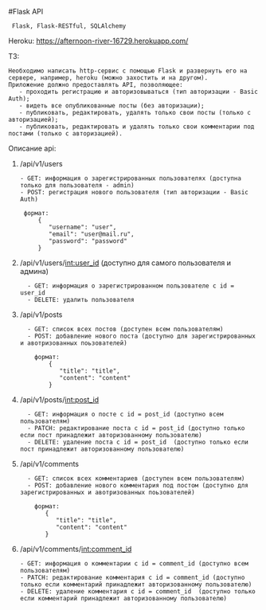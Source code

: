 #Flask API

     Flask, Flask-RESTful, SQLAlchemy

Heroku: https://afternoon-river-16729.herokuapp.com/

ТЗ:

    Необходимо написать http-сервис с помощью Flask и развернуть его на сервере, например, heroku (можно захостить и на другом). 
    Приложение должно предоставлять API, позволяющее:
       - проходить регистрацию и авторизовываться (тип авторизации - Basic Auth); 
       - видеть все опубликованные посты (без авторизации); 
       - публиковать, редактировать, удалять только свои посты (только с авторизацией); 
       - публиковать, редактировать и удалять только свои комментарии под постами (только с авторизацией).

Описание api:

1. /api/v1/users

       - GET: информация о зарегистрированных пользователях (доступна только для пользователя - admin)
       - POST: регистрация нового пользователя (тип авторизации - Basic Auth)
     
        формат:
            {
               "username": "user",
               "email": "user@mail.ru",
               "password": "password"
            }

2. /api/v1/users/<int:user_id> (доступно для самого пользователя и админа)

         - GET: информация о зарегистрированном пользователе с id = user_id 
         - DELETE: удалить пользователя 

3. /api/v1/posts

         - GET: список всех постов (доступен всем пользователям)
         - POST: добавление нового поста (доступно для зарегистрированных и авотризованных поьзователей)

           формат:
               {
                  "title": "title",
                  "content": "content"
               }

4. /api/v1/posts/<int:post_id>

         - GET: информация о посте с id = post_id (доступно всем пользователям)
         - PATCH: редактирование поста с id = post_id (доступно только если пост принадлежит авторизованному пользователю)
         - DELETE: удаление поста с id = post_id  (доступно только если пост принадлежит авторизованному пользователю)

5. /api/v1/comments

         - GET: список всех комментариев (доступен всем пользователям)
         - POST: добавление нового комментария под постом (доступно для зарегистрированных и авотризованных поьзователей)

           формат:
              {
                 "title": "title",
                 "content": "content"
              }
    
6. /api/v1/comments/<int:comment_id>

       - GET: информация о комментарии с id = comment_id (доступно всем пользователям)
       - PATCH: редактирование комментария с id = comment_id (доступно только если комментарий принадлежит авторизованному пользователю)
       - DELETE: удаление комментария с id = comment_id  (доступно только если комментарий принадлежит авторизованному пользователю)
    
